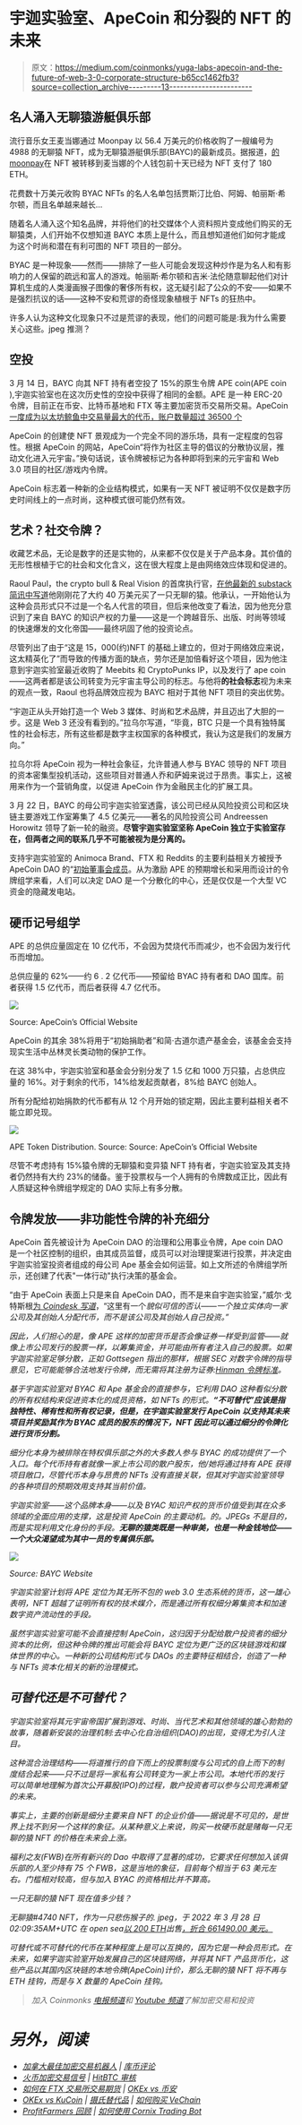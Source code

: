# 宇迦实验室、ApeCoin 和分裂的 NFT 的未来

> 原文：<https://medium.com/coinmonks/yuga-labs-apecoin-and-the-future-of-web-3-0-corporate-structure-b65cc1462fb3?source=collection_archive---------13----------------------->

## **名人涌入无聊猿游艇俱乐部**

流行音乐女王麦当娜通过 Moonpay 以 56.4 万美元的价格收购了一艘编号为 4988 的无聊猿 NFT，成为无聊猿游艇俱乐部(BAYC)的最新成员。据报道，[的 moonpay](https://cryptopotato.com/madonna-enters-metaverse-with-a-new-bored-ape-nft-bought-for-560k/)在 NFT 被转移到麦当娜的个人钱包前十天已经为 NFT 支付了 180 ETH。

花费数十万美元收购 BYAC NFTs 的名人名单包括贾斯汀比伯、阿姆、帕丽斯·希尔顿，而且名单越来越长…

随着名人涌入这个知名品牌，并将他们的社交媒体个人资料照片变成他们购买的无聊猿类，人们开始不仅想知道 BAYC 本质上是什么，而且想知道他们如何才能成为这个时尚和潜在有利可图的 NFT 项目的一部分。

BYAC 是一种现象——然而——排除了一些人可能会发现这种炒作是为名人和有影响力的人保留的疏远和富人的游戏。帕丽斯·希尔顿和吉米·法伦随意聊起他们对计算机生成的人类漫画猴子图像的奢侈所有权，这无疑引起了公众的不安——如果不是强烈抗议的话——这种不安和荒谬的奇怪现象植根于 NFTs 的狂热中。

许多人认为这种文化现象只不过是荒谬的表现，他们的问题可能是:我为什么需要关心这些。jpeg 推测？

## 空投

3 月 14 日，BAYC 向其 NFT 持有者空投了 15%的原生令牌 APE coin(APE coin ),宇迦实验室也在这次历史性的空投中获得了相同的金额。APE 是一种 ERC-20 令牌，目前正在币安、比特币基地和 FTX 等主要加密货币交易所交易。ApeCoin [一度成为以太坊鲸鱼中交易量最大的代币，账户数量超过 36500 个](https://cryptopotato.com/apecoin-becomes-the-most-traded-token-among-ethereum-whales/)

ApeCoin 的创建使 NFT 景观成为一个完全不同的游乐场，具有一定程度的包容性。根据 ApeCoin 的网站，ApeCoin“将作为社区主导的倡议的分散协议层，推动文化进入元宇宙。”换句话说，该令牌被标记为各种即将到来的元宇宙和 Web 3.0 项目的社区/游戏内令牌。

ApeCoin 标志着一种新的企业结构模式，如果有一天 NFT 被证明不仅仅是数字历史时间线上的一点时尚，这种模式很可能仍然有效。

## 艺术？社交令牌？

收藏艺术品，无论是数字的还是实物的，从来都不仅仅是关于产品本身。其价值的无形性根植于它的社会和文化含义，这在很大程度上是由网络效应体现和促进的。

Raoul Paul，the crypto bull & Real Vision 的首席执行官，[在他最新的 substack 简讯中写道](https://raoulpal.substack.com/p/the-monkey-network?utm_source=twitter&s=r)他刚刚花了大约 40 万美元买了一只无聊的猿。他承认，一开始他认为这种会员形式只不过是一个名人代言的项目，但后来他改变了看法，因为他充分意识到了来自 BAYC 的知识产权的力量——这是一个跨越音乐、出版、时尚等领域的快速爆发的文化帝国——最终巩固了他的投资论点。

尽管列出了由于“这是 15，000(约)NFT 的基础上建立的，但对于网络效应来说，这太精英化了”而导致的传播方面的缺点，劳尔还是加倍看好这个项目，因为他注意到宇迦实验室最近收购了 Meebits 和 CryptoPunks IP，以及发行了 ape coin——这两者都是该公司转变为元宇宙主导公司的标志。与他将**的社会标志**视为未来的观点一致，Raoul 也将品牌效应视为 BAYC 相对于其他 NFT 项目的突出优势。

“宇迦正从头开始打造一个 Web 3 媒体、时尚和艺术品牌，并且迈出了大胆的一步。这是 Web 3 还没有看到的。”拉乌尔写道，“毕竟，BTC 只是一个具有独特属性的社会标志，所有这些都是数字主权国家的各种模式，我认为这是我们的发展方向。”

拉乌尔将 ApeCoin 视为一种社会象征，允许普通人参与 BYAC 领导的 NFT 项目的资本密集型投机活动，这些项目对普通人乔和萨姆来说过于昂贵。事实上，这被用来作为一个营销角度，以促进 ApeCoin 作为金融民主化的扩展工具。

3 月 22 日，BAYC 的母公司宇迦实验室透露，该公司已经从风险投资公司和区块链主要游戏工作室筹集了 4.5 亿美元——著名的风险投资公司 Andreessen Horowitz 领导了新一轮的融资。**尽管宇迦实验室坚称 ApeCoin 独立于实验室存在，但两者之间的联系几乎不可能被视为是分离的。**

支持宇迦实验室的 Animoca Brand、FTX 和 Reddits 的主要利益相关方被授予 ApeCoin DAO 的“[初始董事会成员](https://cryptopotato.com/what-is-ape-coin/)。从为激励 APE 的预期增长和采用而设计的令牌组学来看，人们可以决定 DAO 是一个分散化的中心，还是仅仅是一个大型 VC 资金的隐藏发电站。

## 硬币记号组学

APE 的总供应量固定在 10 亿代币，不会因为焚烧代币而减少，也不会因为发行代币而增加。

总供应量的 62%——约 6 . 2 亿代币——预留给 BYAC 持有者和 DAO 国库。前者获得 1.5 亿代币，而后者获得 4.7 亿代币。

![](img/2f2a6b1937a32aad4c333b764ca32ee6.png)

Source: ApeCoin’s Official Website

ApeCoin 的其余 38%将用于“初始捐助者”和简·古道尔遗产基金会，该基金会支持现实生活中丛林灵长类动物的保护工作。

在这 38%中，宇迦实验室和基金会分别分发了 1.5 亿和 1000 万只猿，占总供应量的 16%。对于剩余的代币，14%给发起贡献者，8%给 BAYC 创始人。

所有分配给初始捐款的代币都有从 12 个月开始的锁定期，因此主要利益相关者不能立即兑现。

![](img/df29e48b2d7a5411979e618ab1ef4f5b.png)

APE Token Distribution. Source: Source: ApeCoin’s Official Website

尽管不考虑持有 15%猿令牌的无聊猿和变异猿 NFT 持有者，宇迦实验室及其支持者仍然持有大约 23%的储备。鉴于投票权与一个人拥有的令牌数成正比，因此有人质疑这种令牌组学规定的 DAO 实际上有多分散。

## 令牌发放——非功能性令牌的补充细分

ApeCoin 首先被设计为 ApeCoin DAO 的治理和公用事业令牌，Ape coin DAO 是一个社区控制的组织，由其成员监督，成员可以对治理提案进行投票，并决定由宇迦实验室投资者组成的母公司 Ape 基金会如何运营。如上文所述的令牌组学所示，还创建了代表"一体行动"执行决策的基金会。

“由于 ApeCoin 表面上只是来自 ApeCoin DAO，而不是来自宇迦实验室，”威尔·戈特斯根[为 *Coindesk 写道*](https://www.coindesk.com/layer2/2022/03/18/what-is-apecoin-and-who-is-behind-it/)，“这里有一个*貌似可信的否认——一个独立实体向一家公司及其创始人分配代币，而不是该公司及其创始人自己投资。”*

*因此，人们担心的是，像 APE 这样的加密货币是否会像证券一样受到监管——就像上市公司发行的股票一样，以筹集资金，并可能由所有者注入自己的股票。如果宇迦实验室足够分散，正如 Gottsegen 指出的那样，根据 SEC 对数字令牌的指导意见，它可能能够合法地发行令牌，而无需将其注册为证券:[Hinman 令牌标准](https://blockchainassoc.medium.com/understanding-the-secs-guidance-on-digital-tokens-the-hinman-token-standard-dd51c6105e2a)。*

*基于宇迦实验室对 BYAC 和 Ape 基金会的直接参与，它利用 DAO 这种看似分散的所有权结构来促进资本化的成员资格，如 NFTs 的形式。**“不可替代”应该是指独特性、稀有性和所有权记录，但是，在宇迦实验室发行 ApeCoin 以支持其未来项目并奖励其作为 BYAC 成员的股东的情况下，NFT 因此可以通过细分的令牌化进行货币分割。***

*细分化本身为被排除在特权俱乐部之外的大多数人参与 BYAC 的成功提供了一个入口。每个代币持有者就像一家上市公司的散户股东，他/她将通过持有 APE 获得项目敞口，尽管代币本身与昂贵的 NFTs 没有直接关联，但其对宇迦实验室领导的各种项目的预期效用支持其当前价值。*

*宇迦实验室——这个品牌本身——以及 BYAC 知识产权的货币价值受到其在众多领域的全面应用的支撑，这是投资 ApeCoin 的主要动机。的。JPEGs 不是目的，而是实现利用文化身份的手段。**无聊的猿类既是一种审美，也是一种金钱地位——一个大众渴望成为其中一员的专属俱乐部。***

*![](img/87121b6b778e0d65ddf7fc050bdfa40f.png)*

*Source: BAYC Website*

*宇迦实验室计划将 APE 定位为其无所不包的 web 3.0 生态系统的货币，这一雄心表明，NFT 超越了证明所有权的技术媒介，而是通过所有权细分筹集资本和加速数字资产流动性的手段。*

*虽然宇迦实验室可能不会直接控制 ApeCoin，这归因于分配给散户投资者的细分资本的比例，但这种令牌的推出可能会将 BAYC 定位为更广泛的区块链游戏和媒体世界的中心。一种新的公司结构形式与 DAOs 的主要特征相结合，创造了一种与 NFTs 资本化相关的新的治理模式。*

## ***可替代还是不可替代？***

*宇迦实验室将其元宇宙帝国扩展到游戏、时尚、当代艺术和其他领域的雄心勃勃的故事，随着新安装的治理机制:去中心化自治组织(DAO)的出现，变得尤为引人注目。*

*这种混合治理结构——将道推行的自下而上的投票制度与公司式的自上而下的制度结合起来——只不过是将一家私有公司转变为一家上市公司。本地代币的发行可以简单地理解为首次公开募股(IPO)的过程，散户投资者可以参与公司充满希望的未来。*

*事实上，主要的创新是细分主要来自 NFT 的企业价值——据说是不可见的，是世界上找不到另一个这样的象征。从某种意义上来说，购买一枚硬币就是赌每一只无聊的猿 NFT 的价格在未来会上涨。*

*福利之友(FWB)在所有新兴的 Dao 中取得了显著的成功，它要求任何想加入该俱乐部的人至少持有 75 个 FWB，这是当地的象征，目前每个相当于 63 美元左右。门槛相对较高，但与加入 BYAC 的资格相比并不算高。*

*一只无聊的猿 NFT 现在值多少钱？*

*无聊猿#4740 NFT，作为一只悲伤猴子的. jpeg，于 2022 年 3 月 28 日 02:09:35AM+UTC 在 open sea[以 200 ETH](https://opensea.io/assets/0xbc4ca0eda7647a8ab7c2061c2e118a18a936f13d/4740?ref=0x079f2dA348Fc863FDc1A2B995B4796b8fAA25e48)出售[，折合 661490.00 美元。](https://etherscan.io/tx/0x4a62ac21eb1e4ce77a206c7cab4a950a72ec1fbb3feff0e3874053bf8fce1653)*

*可替代或不可替代的代币在某种程度上是可以互换的，因为它是一种会员形式。在未来，如果宇迦实验室开始发展自己的区块链网络，并将其 NFT 产品货币化，这些产品以其国内区块链的本地令牌(ApeCoin)计价，那么无聊的猿 NFT 将不再与 ETH 挂钩，而是与 X 数量的 ApeCoin 挂钩。*

> *加入 Coinmonks [电报频道](https://t.me/coincodecap)和 [Youtube 频道](https://www.youtube.com/c/coinmonks/videos)了解加密交易和投资*

# *另外，阅读*

*   *[加拿大最佳加密交易机器人](https://coincodecap.com/5-best-crypto-trading-bots-in-canada) | [库币评论](https://coincodecap.com/kucoin-review)*
*   *[火币加密交易信号](https://coincodecap.com/huobi-crypto-trading-signals) | [HitBTC 审核](/coinmonks/hitbtc-review-c5143c5d53c2)*
*   *[如何在 FTX 交易所交易期货](https://coincodecap.com/ftx-futures-trading) | [OKEx vs 币安](https://coincodecap.com/okex-vs-binance)*
*   *[OKEx vs KuCoin](https://coincodecap.com/okex-kucoin) | [摄氏替代品](https://coincodecap.com/celsius-alternatives) | [如何购买 VeChain](https://coincodecap.com/buy-vechain)*
*   *[ProfitFarmers 回顾](https://coincodecap.com/profitfarmers-review) | [如何使用 Cornix Trading Bot](https://coincodecap.com/cornix-trading-bot)*